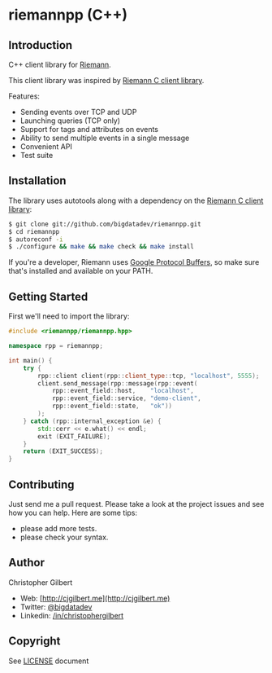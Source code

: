# riemannpp (C++)

## Introduction

C++ client library for [Riemann](https://github.com/aphyr/riemann).

This client library was inspired by [Riemann C client library](https://github.com/algernon/riemann-c-client).

Features:
* Sending events over TCP and UDP
* Launching queries (TCP only)
* Support for tags and attributes on events
* Ability to send multiple events in a single message
* Convenient API
* Test suite

## Installation

The library uses autotools along with a dependency on the [Riemann C client library](https://github.com/algernon/riemann-c-client):

```bash
$ git clone git://github.com/bigdatadev/riemannpp.git
$ cd riemannpp
$ autoreconf -i
$ ./configure && make && make check && make install
```

If you're a developer, Riemann uses [Google Protocol Buffers](http://code.google.com/p/protobuf/), so make sure that's installed and available on your PATH.

## Getting Started

First we'll need to import the library:

```cpp
#include <riemannpp/riemannpp.hpp>

namespace rpp = riemannpp;

int main() {
	try {
		rpp::client client(rpp::client_type::tcp, "localhost", 5555);
		client.send_message(rpp::message(rpp::event(
			rpp::event_field::host,    "localhost",
			rpp::event_field::service, "demo-client",
			rpp::event_field::state,   "ok"))
		);
	} catch (rpp::internal_exception &e) {
		std::cerr << e.what() << endl;
		exit (EXIT_FAILURE);
	}
	return (EXIT_SUCCESS);
}
```

## Contributing

Just send me a pull request. Please take a look at the project issues and see how you can help. Here are some tips:
- please add more tests.
- please check your syntax.

## Author

Christopher Gilbert

* Web: [http://cjgilbert.me](http://cjgilbert.me)
* Twitter: [@bigdatadev](https://twitter.com/bigdatadev)
* Linkedin: [/in/christophergilbert](https://www.linkedin.com/in/christophergilbert)

## Copyright

See [LICENSE](LICENSE) document